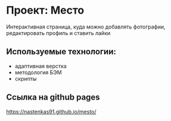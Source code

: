 # Проект: Место
Интерактивная страница, куда можно добавлять фотографии, редактировать профиль и ставить лайки

## Используемые технологии:
  * адаптивная верстка
  * методология БЭМ
  * скрипты
  
## Ссылка на github pages
https://nastenkas91.github.io/mesto/
